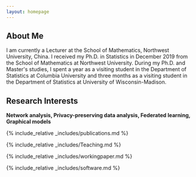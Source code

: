 ```yaml
---
layout: homepage
---
```


## About Me

I am currently a Lecturer at the School of Mathematics, Northwest University, China. I received my Ph.D. in Statistics in December 2019 from the School of Mathematics at Northwest University. During my Ph.D. and Master's studies, I spent a year as a visiting student in the Department of Statistics at Columbia University and three months as a visiting student in the Department of Statistics at University of Wisconsin-Madison.







## Research Interests

 **Network analysis, Privacy-preserving data analysis, Federated learning, Graphical models**  



{% include_relative _includes/publications.md %}

{% include_relative _includes/Teaching.md %}

{% include_relative _includes/workingpaper.md %}

{% include_relative _includes/software.md %}
